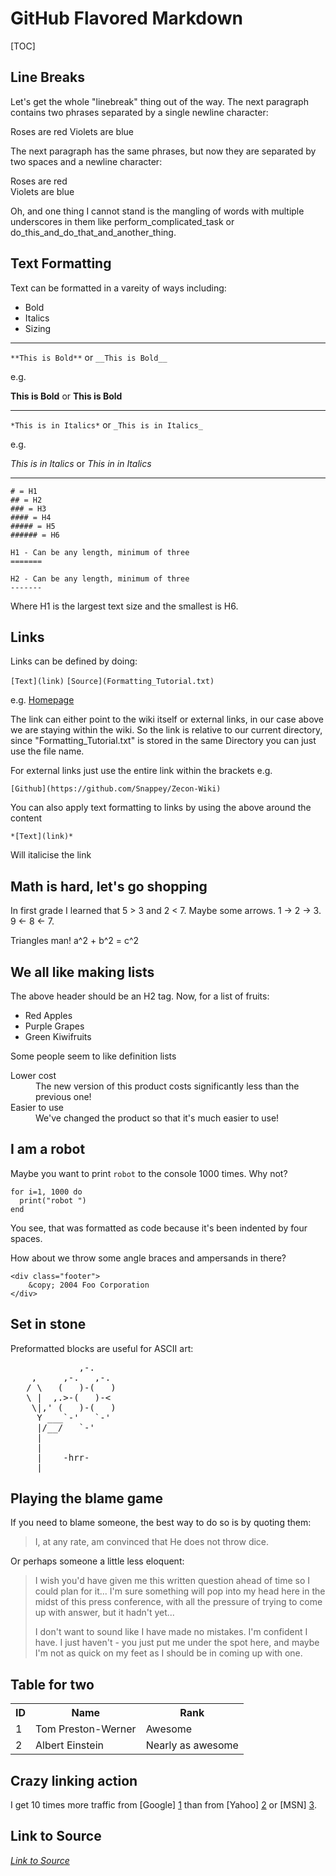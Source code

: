 GitHub Flavored Markdown
================================

[TOC]

Line Breaks
-----------

Let's get the whole "linebreak" thing out of the way. The next paragraph contains two phrases separated by a single newline character:

Roses are red
Violets are blue

The next paragraph has the same phrases, but now they are separated by two spaces and a newline character:

Roses are red  
Violets are blue

Oh, and one thing I cannot stand is the mangling of words with multiple underscores in them like perform_complicated_task or do_this_and_do_that_and_another_thing.

Text Formatting
---------------

Text can be formatted in a vareity of ways including:

* Bold
* Italics
* Sizing

---

`**This is Bold**` or `__This is Bold__`

e.g.

**This is Bold** or __This is Bold__

---

`*This is in Italics*` or `_This is in Italics_`

e.g.

*This is in Italics* or _This in in Italics_

---

```
# = H1
## = H2
### = H3
#### = H4
##### = H5
###### = H6

H1 - Can be any length, minimum of three
=======

H2 - Can be any length, minimum of three
-------
```

Where H1 is the largest text size and the smallest is H6.

Links
-----

Links can be defined by doing:

`[Text](link)`
`[Source](Formatting_Tutorial.txt)`

e.g. [Homepage](Formatting_Tutorial.txt)

The link can either point to the wiki itself or external links, in our case above we are staying within the wiki. So the link is relative to our current directory, since
"Formatting_Tutorial.txt" is stored in the same Directory you can just use the file name.

For external links just use the entire link within the brackets e.g.

`[Github](https://github.com/Snappey/Zecon-Wiki)`

You can also apply text formatting to links by using the above around the content

`*[Text](link)*`

Will italicise the link


Math is hard, let's go shopping
-------------------------------

In first grade I learned that 5 > 3 and 2 < 7. Maybe some arrows. 1 -> 2 -> 3. 9 <- 8 <- 7.

Triangles man! a^2 + b^2 = c^2

We all like making lists
------------------------

The above header should be an H2 tag. Now, for a list of fruits:

* Red Apples
* Purple Grapes
* Green Kiwifruits

Some people seem to like definition lists

<dl>
  <dt>Lower cost</dt>
  <dd>The new version of this product costs significantly less than the previous one!</dd>
  <dt>Easier to use</dt>
  <dd>We've changed the product so that it's much easier to use!</dd>
</dl>

I am a robot
------------

Maybe you want to print `robot` to the console 1000 times. Why not?

    for i=1, 1000 do
      print("robot ")
    end

You see, that was formatted as code because it's been indented by four spaces.

How about we throw some angle braces and ampersands in there?

    <div class="footer">
        &copy; 2004 Foo Corporation
    </div>

Set in stone
------------

Preformatted blocks are useful for ASCII art:

<pre>
             ,-. 
    ,     ,-.   ,-. 
   / \   (   )-(   ) 
   \ |  ,.>-(   )-< 
    \|,' (   )-(   ) 
     Y ___`-'   `-' 
     |/__/   `-' 
     | 
     | 
     |    -hrr- 
  ___|_____________ 
</pre>

Playing the blame game
----------------------

If you need to blame someone, the best way to do so is by quoting them:

> I, at any rate, am convinced that He does not throw dice.

Or perhaps someone a little less eloquent:

> I wish you'd have given me this written question ahead of time so I
> could plan for it... I'm sure something will pop into my head here in
> the midst of this press conference, with all the pressure of trying to
> come up with answer, but it hadn't yet...
>
> I don't want to sound like
> I have made no mistakes. I'm confident I have. I just haven't - you
> just put me under the spot here, and maybe I'm not as quick on my feet
> as I should be in coming up with one.

Table for two
-------------

<table>
  <tr>
    <th>ID</th><th>Name</th><th>Rank</th>
  </tr>
  <tr>
    <td>1</td><td>Tom Preston-Werner</td><td>Awesome</td>
  </tr>
  <tr>
    <td>2</td><td>Albert Einstein</td><td>Nearly as awesome</td>
  </tr>
</table>

Crazy linking action
--------------------

I get 10 times more traffic from [Google] [1] than from
[Yahoo] [2] or [MSN] [3].

  [1]: http://google.com/        "Google"
  [2]: http://search.yahoo.com/  "Yahoo Search"
  [3]: http://search.msn.com/    "MSN Search"

Link to Source
--------------

*[Link to Source](Formatting_Tutorial.txt)*